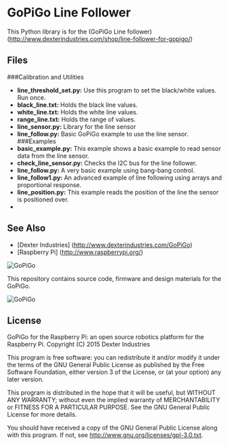 # GoPiGo Line Follower

This Python library is for the (GoPiGo Line follower)(http://www.dexterindustries.com/shop/line-follower-for-gopigo/)

## Files
###Calibration and Utilities
- <strong>line_threshold_set.py:</strong>  Use this program to set the black/white values.  Run once.
- <strong>black_line.txt:</strong>  Holds the black line values.
- <strong>white_line.txt:</strong>  Holds the white line values.
- <strong>range_line.txt:</strong>  Holds the range of values.
- <strong>line_sensor.py:</strong> Library for the line sensor
- <strong>line_follow.py:</strong> Basic GoPiGo example to use the line sensor.
###Examples
- <strong>basic_example.py:</strong>  This example shows a basic example to read sensor data from the line sensor.
- <strong>check_line_sensor.py:</strong> Checks the I2C bus for the line follower.
- <strong>line_follow.py:</strong>  A very basic example using bang-bang control.
- <strong>line_follow1.py:</strong>  An advanced example of line following using arrays and proportional response.
- <strong>line_position.py:</strong>  This example reads the position of the line the sensor is positioned over.
- 

## See Also

- [Dexter Industries] (http://www.dexterindustries.com/GoPiGo)
- [Raspberry Pi] (http://www.raspberrypi.org/)

![ GoPiGo ](https://raw.githubusercontent.com/DexterInd/GoPiGo/master/GoPiGo_Chassis-300.jpg)

This repository contains source code, firmware and design materials for the GoPiGo.

![ GoPiGo ](https://raw.githubusercontent.com/DexterInd/GoPiGo/master/GoPiGo_Front_Facing_Camera300.jpg)

## License
GoPiGo for the Raspberry Pi: an open source robotics platform for the Raspberry Pi.
Copyright (C) 2015  Dexter Industries

This program is free software: you can redistribute it and/or modify
it under the terms of the GNU General Public License as published by
the Free Software Foundation, either version 3 of the License, or
(at your option) any later version.

This program is distributed in the hope that it will be useful,
but WITHOUT ANY WARRANTY; without even the implied warranty of
MERCHANTABILITY or FITNESS FOR A PARTICULAR PURPOSE.  See the
GNU General Public License for more details.

You should have received a copy of the GNU General Public License
along with this program.  If not, see <http://www.gnu.org/licenses/gpl-3.0.txt>.
